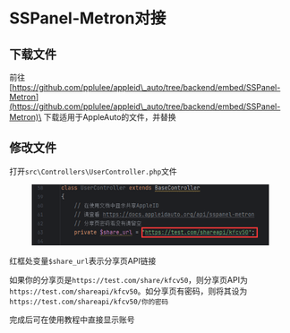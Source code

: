 # SSPanel-Metron对接

## 下载文件

前往[https://github.com/pplulee/appleid\_auto/tree/backend/embed/SSPanel-Metron](https://github.com/pplulee/appleid\_auto/tree/backend/embed/SSPanel-Metron)\
下载适用于AppleAuto的文件，并替换

## 修改文件

打开`src\Controllers\UserController.php`文件

<figure><img src="../../.gitbook/assets/image%20(13).png" alt=""><figcaption></figcaption></figure>

红框处变量`$share_url`表示分享页API链接

如果你的分享页是`https://test.com/share/kfcv50`，则分享页API为`https://test.com/shareapi/kfcv50`。如分享页有密码，则将其设为`https://test.com/shareapi/kfcv50/你的密码`

完成后可在使用教程中直接显示账号
